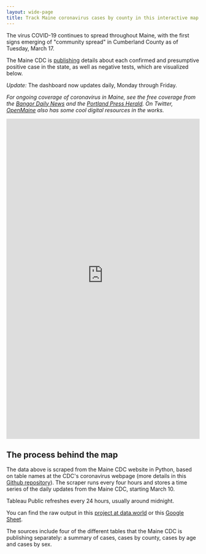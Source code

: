 ```yaml
---
layout: wide-page
title: Track Maine coronavirus cases by county in this interactive map
---
```

The virus COVID-19 continues to spread throughout Maine, with the first signs emerging of "community spread" in Cumberland County as of Tuesday, March 17.

The Maine CDC is [publishing](https://www.maine.gov/dhhs/mecdc/infectious-disease/epi/airborne/coronavirus.shtml) details about each confirmed and presumptive positive case in the state, as well as negative tests, which are visualized below.

_Update:_ The dashboard now updates daily, Monday through Friday.

_For ongoing coverage of coronavirus in Maine, see the free coverage from the [Bangor Daily News](https://bangordailynews.com/topic/coronavirus/) and the [Portland Press Herald](https://www.pressherald.com/coronavirus/). On Twitter, [OpenMaine](https://twitter.com/Open_Maine) also has some cool digital resources in the works._

<div><iframe style="border: none;" src="https://public.tableausoftware.com/views/covid-19-maine-dashboard/COVID-19casesbyMainecounty?:showVizHome=no&amp;:embed=true" width="100%" height="835px"></iframe></div>

## The process behind the map
The data above is scraped from the Maine CDC website in Python, based on table names at the CDC's coronavirus webpage (more details in this [Github repository](https://github.com/darrenfishell/data-projects/tree/master/covid-19-me)). The scraper runs every four hours and stores a time series of the daily updates from the Maine CDC, starting March 10.

Tableau Public refreshes every 24 hours, usually around midnight.

You can find the raw output in this [project at data.world](https://data.world/darrenfishell/covid-19-me) or this [Google Sheet](https://docs.google.com/spreadsheets/d/1DXlFVTgbXE3avpFPp1gJ5IFu7cEN9Hl9yhYSFskffGE/edit#gid=0).

The sources include four of the different tables that the Maine CDC is publishing separately: a summary of cases, cases by county, cases by age and cases by sex.
